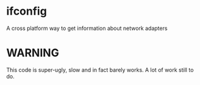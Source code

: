 # ifconfig
A cross platform way to get information about network adapters


# WARNING
This code is super-ugly, slow and in fact barely works. A lot of work still to do. 
